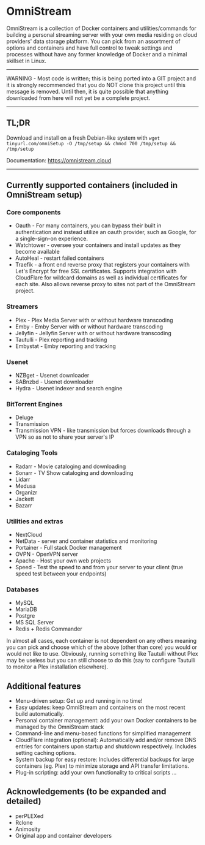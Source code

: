 # OmniStream

OmniStream is a collection of Docker containers and utilities/commands for building a personal streaming server with your own media residing on cloud providers' data storage platform.  You can pick from an assortment of options and containers and have full control to tweak settings and processes without have any former knowledge of Docker and a minimal skillset in Linux.

---
WARNING - Most code is written; this is being ported into a GIT project and it is strongly recommended that you do NOT clone this project until this message is removed.  Until then, it is quite possible that anything downloaded from here will not yet be a complete project.

---

## TL;DR
Download and install on a fresh Debian-like system with
`wget tinyurl.com/omniSetup -O /tmp/setup && chmod 700 /tmp/setup && /tmp/setup`

Documentation:  https://omnistream.cloud

---

## Currently supported containers (included in OmniStream setup)
### Core components
* Oauth - For many containers, you can bypass their built in authentication and instead utilize an oauth provider, such as Google, for a single-sign-on experience.
* Watchtower - oversee your containers and install updates as they become available
* AutoHeal - restart failed containers
* Traefik - a front end reverse proxy that registers your containers with Let's Encrypt for free SSL certificates.  Supports integration with CloudFlare for wildcard domains as well as individual certificates for each site.  Also allows reverse proxy to sites not part of the OmniStream project.
### Streamers
* Plex - Plex Media Server with or without hardware transcoding
* Emby - Emby Server with or without hardware transcoding
* Jellyfin - Jellyfin Server with or without hardware transcoding
* Tautulli - Plex reporting and tracking
* Embystat - Emby reporting and tracking
### Usenet
* NZBget - Usenet downloader
* SABnzbd - Usenet downloader
* Hydra - Usenet indexer and search engine
### BitTorrent Engines
* Deluge
* Transmission
* Transmission VPN - like transmission but forces downloads through a VPN so as not to share your server's IP
### Cataloging Tools
* Radarr - Movie cataloging and downloading
* Sonarr - TV Show cataloging and downloading
* Lidarr
* Medusa
* Organizr
* Jackett
* Bazarr
### Utilities and extras
* NextCloud
* NetData - server and container statistics and monitoring
* Portainer - Full stack Docker management
* OVPN - OpenVPN server
* Apache - Host your own web projects
* Speed - Test the speed to and from your server to your client (true speed test between your endpoints)
### Databases
* MySQL
* MariaDB
* Postgre
* MS SQL Server
* Redis + Redis Commander

In almost all cases, each container is not dependent on any others meaning you can pick and choose which of the above (other than core) you would or would not like to use.  Obviously, running something like Tautulli without Plex may be useless but you can still choose to do this (say to configure Tautulli to monitor a Plex installation elsewhere).

## Additional features
* Menu-driven setup:  Get up and running in no time!
* Easy updates:  keep OmniStream and containers on the most recent build automatically.
* Personal container management:  add your own Docker containers to be managed by the OmniStream stack
* Command-line and menu-based functions for simplified management
* CloudFlare integration (optional):  Automatically add and/or remove DNS entries for containers upon startup and shutdown respectively.  Includes setting caching options.
* System backup for easy restore:  Includes differential backups for large containers (eg. Plex) to minimize storage and API transfer limitations.
* Plug-in scripting:  add your own functionality to critical scripts
...

## Acknowledgements (to be expanded and detailed)
* perPLEXed
* Rclone
* Animosity
* Original app and container developers
